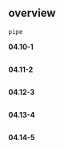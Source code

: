 ## overview

```
pipe
```

**04.10-1**
```

```
**04.11-2**
```

```
**04.12-3**
```

```
**04.13-4**
```

```
**04.14-5**
```

```